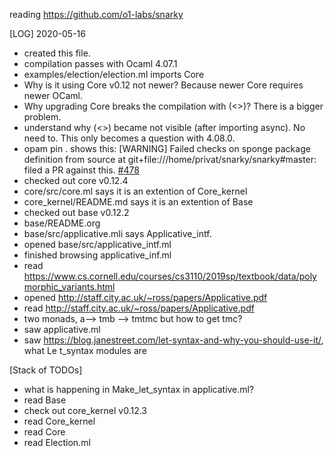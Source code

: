 reading https://github.com/o1-labs/snarky

[LOG]
2020-05-16
 * created this file.
 * compilation passes with Ocaml 4.07.1
 * examples/election/election.ml imports Core
 * Why is it using Core v0.12 not newer? Because newer Core requires newer OCaml.
 * Why upgrading Core breaks the compilation with (<>)? There is a bigger problem.
 * understand why (<>) became not visible (after importing async). No need to. This only becomes a question with 4.08.0.
* opam pin . shows this: [WARNING] Failed checks on sponge package definition from source at git+file:///home/privat/snarky/snarky#master:
     filed a PR against this. [#478](https://github.com/o1-labs/snarky/pull/478)
* checked out core v0.12.4
* core/src/core.ml says it is an extention of Core_kernel
* core_kernel/README.md says it is an extention of Base
* checked out base v0.12.2
* base/README.org
* base/src/applicative.mli says Applicative_intf.
* opened base/src/applicative_intf.ml
* finished browsing applicative_inf.ml
* read https://www.cs.cornell.edu/courses/cs3110/2019sp/textbook/data/polymorphic_variants.html
* opened http://staff.city.ac.uk/~ross/papers/Applicative.pdf
* read http://staff.city.ac.uk/~ross/papers/Applicative.pdf
* two monads, a--> tmb --> tmtmc but how to get tmc?
* saw applicative.ml
* saw https://blog.janestreet.com/let-syntax-and-why-you-should-use-it/, what Le
t_syntax modules are

[Stack of TODOs]
* what is happening in Make_let_syntax in applicative.ml?
* read Base
* check out core_kernel v0.12.3
* read Core_kernel
* read Core
* read Election.ml
